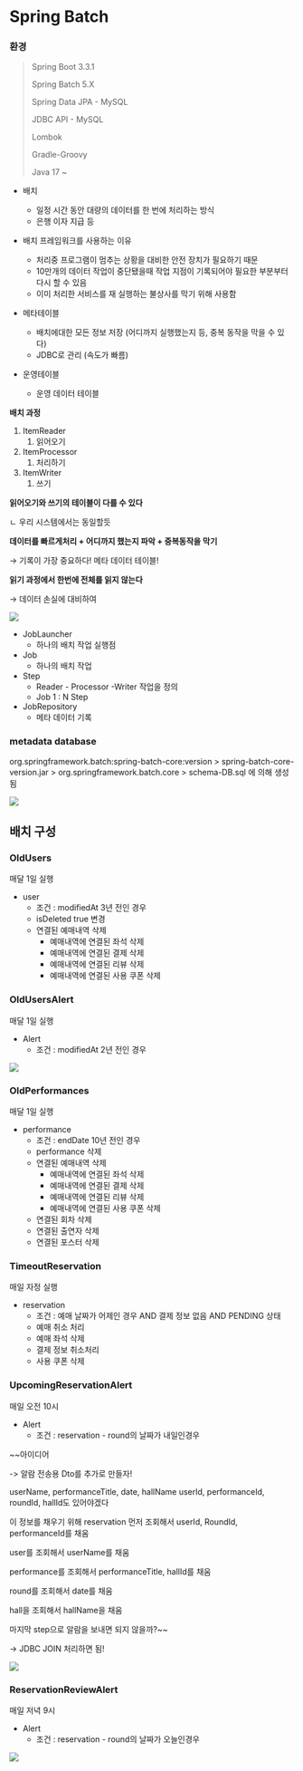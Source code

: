 # Spring Batch

### 환경

> Spring Boot 3.3.1
> 
> Spring Batch 5.X 
> 
> Spring Data JPA - MySQL
>
> JDBC API - MySQL
>
> Lombok
>
> Gradle-Groovy
>
> Java 17 ~

- 배치
    - 일정 시간 동안 대량의 데이터를 한 번에 처리하는 방식
    - 은행 이자 지급 등

- 배치 프레임워크를 사용하는 이유
    - 처리중 프로그램이 멈추는 상황을 대비한 안전 장치가 필요하기 때문
    - 10만개의 데이터 작업이 중단됐을때 작업 지점이 기록되어야 필요한 부분부터 다시 할 수 있음
    - 이미 처리한 서비스를 재 실행하는 불상사를 막기 위해 사용함



- 메타테이블
    - 배치에대한 모든 정보 저장 (어디까지 실행했는지 등, 중복 동작을 막을 수 있다)
    - JDBC로 관리 (속도가 빠름)
- 운영테이블
    - 운영 데이터 테이블

**배치 과정**

1. ItemReader
    1. 읽어오기
2. ItemProcessor
    1. 처리하기
3. ItemWriter
    1. 쓰기

**읽어오기와 쓰기의 테이블이 다를 수 있다**

ㄴ 우리 시스템에서는 동일할듯

**데이터를 빠르게처리 + 어디까지 했는지 파악 + 중복동작을 막기**

→ 기록이 가장 중요하다! 메타 데이터 테이블!

**읽기 과정에서 한번에 전체를 읽지 않는다**

→ 데이터 손실에 대비하여

![](https://img1.daumcdn.net/thumb/R1280x0/?scode=mtistory2&fname=https%3A%2F%2Fblog.kakaocdn.net%2Fdn%2Fmt5XM%2FbtrMvMVRYU2%2FGpTg0S08ycoTBkTziRkUO1%2Fimg.png)

- JobLauncher
    - 하나의 배치 작업 실행점
- Job
    - 하나의 배치 작업
- Step
    - Reader - Processor -Writer 작업을 정의
    - Job 1 : N Step
- JobRepository
    - 메타 데이터 기록

### metadata database

org.springframework.batch:spring-batch-core:version > spring-batch-core-version.jar > org.springframework.batch.core > schema-DB.sql 에 의해 생성됨

![](https://docs.spring.io/spring-batch/reference/_images/meta-data-erd.png)

## 배치 구성

### OldUsers

매달 1일 실행

- user
  - 조건 : modifiedAt 3년 전인 경우
  - isDeleted true 변경
  - 연결된 예매내역 삭제
    - 예매내역에 연결된 좌석 삭제
    - 예매내역에 연결된 결제 삭제
    - 예매내역에 연결된 리뷰 삭제
    - 예매내역에 연결된 사용 쿠폰 삭제

### OldUsersAlert

매달 1일 실행

- Alert
  - 조건 : modifiedAt 2년 전인 경우

![](https://postfiles.pstatic.net/MjAyNDExMTFfMjQ0/MDAxNzMxMjk1MTgwMjA4.R2-elCOBEGLrwQLGxU3E2AIRrgch8QcJldtRWKaek7Ig.nkod2MXxAbMWxxKNdXhKPZFz4jjQvKqQElgM_4iINuwg.JPEG/%ED%99%94%EB%A9%B4_%EC%BA%A1%EC%B2%98_2024-11-11_121622.jpg?type=w966)

### OldPerformances

매달 1일 실행

- performance
  - 조건 : endDate 10년 전인 경우
  - performance 삭제
  - 연결된 예매내역 삭제
    - 예매내역에 연결된 좌석 삭제
    - 예매내역에 연결된 결제 삭제
    - 예매내역에 연결된 리뷰 삭제
    - 예매내역에 연결된 사용 쿠폰 삭제
  - 연결된 회차 삭제
  - 연결된 출연자 삭제
  - 연결된 포스터 삭제

### TimeoutReservation

매일 자정 실행

- reservation
  - 조건 : 예매 날짜가 어제인 경우 AND 결제 정보 없음 AND PENDING 상태
  - 예매 취소 처리
  - 예매 좌석 삭제
  - 결제 정보 취소처리
  - 사용 쿠폰 삭제

### UpcomingReservationAlert

매일 오전 10시

- Alert
  - 조건 : reservation - round의 날짜가 내일인경우

~~아이디어

-> 알람 전송용 Dto를 추가로 만들자!

userName, performanceTitle, date, hallName
userId, performanceId, roundId, hallId도 있어야겠다

이 정보를 채우기 위해 reservation 먼저 조회해서 userId, RoundId, performanceId를 채움

user를 조회해서 userName를 채움

performance를 조회해서 performanceTitle, hallId를 채움

round를 조회해서 date를 채움

hall을 조회해서 hallName을 채움

마지막 step으로 알람을 보내면 되지 않을까?~~

-> JDBC JOIN 처리하면 됨!

![](https://postfiles.pstatic.net/MjAyNDExMTFfODEg/MDAxNzMxMjk1MTgwMjA4.XEKutIMKumOKYq0fk4-3g9I0r0eMN_wQCJpmmQvMowAg.mYq0bMdnuNM8vC12Iwu8460VO1J_O2A-iFhWfskz5ecg.JPEG/%ED%99%94%EB%A9%B4_%EC%BA%A1%EC%B2%98_2024-11-11_121651.jpg?type=w966)

### ReservationReviewAlert

매일 저녁 9시

- Alert
  - 조건 : reservation - round의 날짜가 오늘인경우

![](https://postfiles.pstatic.net/MjAyNDExMTFfMTE1/MDAxNzMxMjk1MTgwMjA4.REheajdBXp-ws97iU_dV45TMvMD9Ri500qZ9HCbrnmwg.KYRJk8etTKsie37Nt4TAc4QsuJV5jVtigvIn21ZcnFcg.JPEG/%ED%99%94%EB%A9%B4_%EC%BA%A1%EC%B2%98_2024-11-11_121710.jpg?type=w966)
